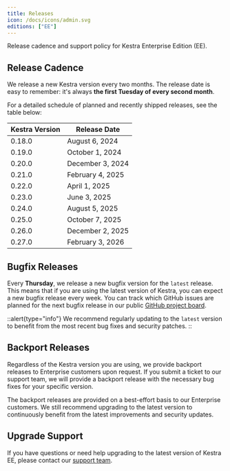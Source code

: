 ```yaml
---
title: Releases
icon: /docs/icons/admin.svg
editions: ["EE"]
---
```


Release cadence and support policy for Kestra Enterprise Edition (EE).

## Release Cadence

We release a new Kestra version every two months. The release date is easy to remember: it's always **the first Tuesday of every second month**.

For a detailed schedule of planned and recently shipped releases, see the table below:

| Kestra Version | Release Date   |
|----------------|----------------|
| 0.18.0         | August 6, 2024 |
| 0.19.0         | October 1, 2024|
| 0.20.0         | December 3, 2024|
| 0.21.0         | February 4, 2025|
| 0.22.0         | April 1, 2025  |
| 0.23.0         | June 3, 2025   |
| 0.24.0         | August 5, 2025 |
| 0.25.0         | October 7, 2025|
| 0.26.0         | December 2, 2025|
| 0.27.0         | February 3, 2026|

## Bugfix Releases

Every **Thursday**, we release a new bugfix version for the `latest` release. This means that if you are using the latest version of Kestra, you can expect a new bugfix release every week. You can track which GitHub issues are planned for the next bugfix release in our public [GitHub project board](https://github.com/orgs/kestra-io/projects/15/views/25).

::alert{type="info"}
We recommend regularly updating to the `latest` version to benefit from the most recent bug fixes and security patches.
::

## Backport Releases

Regardless of the Kestra version you are using, we provide backport releases to Enterprise customers upon request. If you submit a ticket to our support team, we will provide a backport release with the necessary bug fixes for your specific version.

The backport releases are provided on a best-effort basis to our Enterprise customers. We still recommend upgrading to the latest version to continuously benefit from the latest improvements and security updates.

## Upgrade Support

If you have questions or need help upgrading to the latest version of Kestra EE, please contact our [support team](/demo/).
